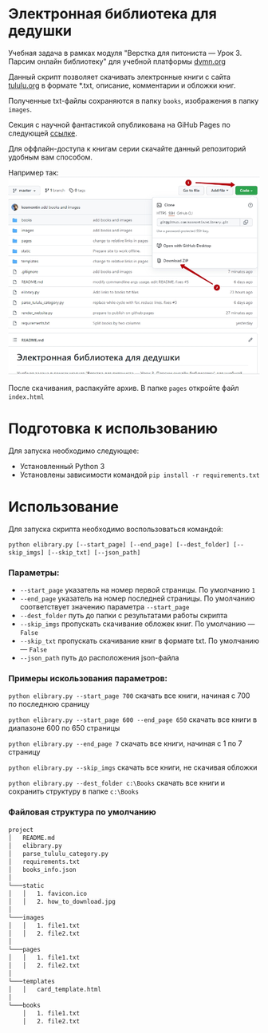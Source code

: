 # Электронная библиотека для дедушки

Учебная задача в рамках модуля "Верстка для питониста — Урок 3. Парсим онлайн библиотеку" для учебной платформы [dvmn.org](https://dvmn.org)

Данный скрипт позволяет скачивать электронные книги с сайта [tululu.org](https://tululu.org/) в формате *.txt,
описание, комментарии и обложки книг. 

Полученные txt-файлы сохраняются в папку `books`, изображения в папку `images`.

Секция с научной фантастикой опубликована на GiHub Pages по следующей [ссылке](https://kosmontin.github.io/eLibrary/pages).

Для оффлайн-доступа к книгам серии скачайте данный репозиторий удобным вам способом.

Например так:
![zip](static/how_to_download.jpg)

После скачивания, распакуйте архив. В папке `pages` откройте файл `index.html`   


# Подготовка к использованию

Для запуска необходимо следующее:
- Установленный Python 3
- Установлены зависимости командой `pip install -r requirements.txt`

# Использование

Для запуска скрипта необходимо воспользоваться командой:
```
python elibrary.py [--start_page] [--end_page] [--dest_folder] [--skip_imgs] [--skip_txt] [--json_path]
```

### Параметры:
- `--start_page` указатель на номер первой страницы. По умолчанию `1`
- `--end_page` указатель на номер последней страницы. По умолчанию соответствует значению параметра `--start_page`
- `--dest_folder` путь до папки с результатами работы скрипта
- `--skip_imgs` пропускать скачивание обложек книг. По умолчанию — `False` 
- `--skip_txt` пропускать скачивание книг в формате txt. По умолчанию — `False`  
- `--json_path` путь до расположения json-файла

### Примеры искользования параметров:
`python elibrary.py --start_page 700` скачать все книги, начиная с 700 по последнюю сраницу  

`python elibrary.py --start_page 600 --end_page 650` скачать все книги в диапазоне 600 по 650 страницы 

`python elibrary.py --end_page 7` скачать все книги, начиная с 1 по 7 страницу

`python elibrary.py --skip_imgs` скачать все книги, не скачивая обложки

`python elibrary.py --dest_folder c:\Books` скачать все книги и сохранить структуру в папке `c:\Books`  

### Файловая структура по умолчанию
```
project
│   README.md
│   elibrary.py
│   parse_tululu_category.py
│   requirements.txt
│   books_info.json
│
└───static
│   │   1. favicon.ico
│   │   2. how_to_download.jpg
│
└───images
│   │   1. file1.txt
│   │   2. file2.txt
│
└───pages
│   │   1. file1.txt
│   │   2. file2.txt
│
└───templates
│   │   card_template.html
│
└───books
    │   1. file1.txt
    │   2. file2.txt
```
 
